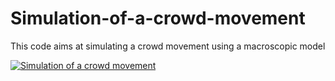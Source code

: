 # Simulation-of-a-crowd-movement
This code aims at simulating a crowd movement using a macroscopic model

[![Simulation of a crowd movement](https://i.ytimg.com/vi/Zdt27PDgvk4/1.jpg)](https://youtu.be/Zdt27PDgvk4)
